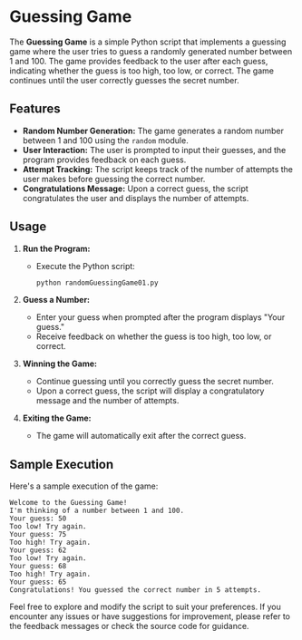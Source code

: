 # Guessing Game

The **Guessing Game** is a simple Python script that implements a guessing game where the user tries to guess a randomly generated number between 1 and 100. The game provides feedback to the user after each guess, indicating whether the guess is too high, too low, or correct. The game continues until the user correctly guesses the secret number.

## Features

- **Random Number Generation:** The game generates a random number between 1 and 100 using the `random` module.
- **User Interaction:** The user is prompted to input their guesses, and the program provides feedback on each guess.
- **Attempt Tracking:** The script keeps track of the number of attempts the user makes before guessing the correct number.
- **Congratulations Message:** Upon a correct guess, the script congratulates the user and displays the number of attempts.

## Usage

1. **Run the Program:**
   - Execute the Python script:
     ```bash
     python randomGuessingGame01.py
     ```

2. **Guess a Number:**
   - Enter your guess when prompted after the program displays "Your guess."
   - Receive feedback on whether the guess is too high, too low, or correct.

3. **Winning the Game:**
   - Continue guessing until you correctly guess the secret number.
   - Upon a correct guess, the script will display a congratulatory message and the number of attempts.

4. **Exiting the Game:**
   - The game will automatically exit after the correct guess.

## Sample Execution

Here's a sample execution of the game:

```
Welcome to the Guessing Game!
I'm thinking of a number between 1 and 100.
Your guess: 50
Too low! Try again.
Your guess: 75
Too high! Try again.
Your guess: 62
Too low! Try again.
Your guess: 68
Too high! Try again.
Your guess: 65
Congratulations! You guessed the correct number in 5 attempts.
```

Feel free to explore and modify the script to suit your preferences. If you encounter any issues or have suggestions for improvement, please refer to the feedback messages or check the source code for guidance.
